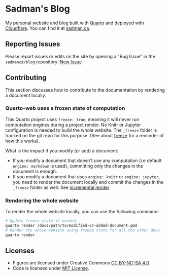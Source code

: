 # Sadman's Blog

My personal website and blog built with [Quarto](https://quarto.org) and deployed with [Cloudflare](https://pages.cloudflare.com/). You can find it at [sadman.ca](https://www.sadman.ca).

## Reporting Issues

Please report issues or edits on the site by opening a "Bug Issue" in the `sadmanca/blog` repository: [New Issue](https://github.com/sadmanca/blog/issues/new/choose)

## Contributing

This section discusses how to contribute to the documentation by rendering a document locally.

### Quarto-web uses a frozen state of computation

This Quarto project uses `freeze: true`, meaning it will never run computation engines during a project render. No Knitr or Jupyter configuration is needed to build the whole website. The `_freeze` folder is tracked on the git repo for this purpose. (See about [freeze](https://quarto.org/docs/projects/code-execution.html#freeze) for a reminder of how this works).

What is the impact if you modify (or add) a document: 

- If you modify a document that doesn't use any computation (i.e default `engine: markdown` is used), committing only the changes in the document is enough.
- If you modify a document that uses `engine: knitr` or `engine: jupyter`, you need to render the document locally and commit the changes in the `_freeze` folder as well. See [incremental render](https://quarto.org/docs/projects/code-execution.html#incremental-render).

### Rendering the whole website

To render the whole website locally, you can use the following command:

```bash
# Update freeze state if needed
quarto render /docs/path/to/modified-or-added-document.qmd
# Render the whole website using freeze state for all the other docs
quarto render
```

## Licenses

- Figures are licensed under Creative Commons [CC BY-NC-SA 4.0](https://creativecommons.org/licenses/by-nc-sa/4.0).
- Code is licensed under [MIT License](https://github.com/sadmanca/blog/blob/main/LICENSE).